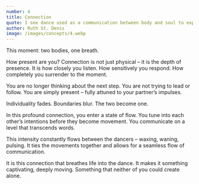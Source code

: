 ```yaml
---
number: 4
title: Connection
quote: I see dance used as a communication between body and soul to express what is too deep for words.
author: Ruth St. Denis
image: /images/concepts/4.webp
---
```


This moment: two bodies, one breath.

How present are you? Connection is not just physical – it is the depth of presence. It is how closely you listen. How sensitively you respond. How completely you surrender to the moment.

You are no longer thinking about the next step. You are not trying to lead or follow. You are simply present – ​​fully attuned to your partner’s impulses.

Individuality fades. Boundaries blur. The two become one.

In this profound connection, you enter a state of flow. You tune into each other’s intentions before they become movement. You communicate on a level that transcends words.

This intensity constantly flows between the dancers – waxing, waning, pulsing. It ties the movements together and allows for a seamless flow of communication.

It is this connection that breathes life into the dance. It makes it something captivating, deeply moving. Something that neither of you could create alone.
